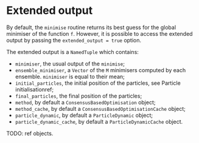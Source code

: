 # Extended output

By default, the `minimise` routine returns its best guess for the global minimiser of the function `f`. However, it is possible to access the extended output by passing the `extended_output = true` option.

The extended output is a `NamedTuple` which contains:
- `minimiser`, the usual output of the `minimise`;
- `ensemble_minimiser`, a `Vector` of the `M` minimisers computed by each ensemble. `minimiser` is equal to their mean;
- `initial_particles`, the initial position of the particles, see Particle initialisationref;
- `final_particles`, the final position of the particles;
- `method`, by default a `ConsensusBasedOptimisation` object;
- `method_cache`, by default a `ConsensusBasedOptimisationCache` object;
- `particle_dynamic`, by default a `ParticleDynamic` object;
- `particle_dynamic_cache`, by default a `ParticleDynamicCache` object.

TODO: ref objects.
